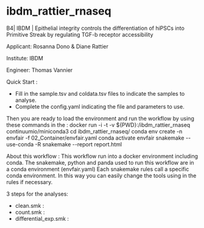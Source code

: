 # ibdm_rattier_rnaseq
B4| IBDM | Epithelial integrity controls the differentiation of hiPSCs into Primitive Streak by regulating TGF-b receptor accessibility

Applicant: Rosanna Dono & Diane Rattier

Institute: IBDM

Engineer: Thomas Vannier

Quick Start :
- Fill in the sample.tsv and coldata.tsv files to indicate the samples to analyse.
- Complete the config.yaml indicating the file and parameters to use.

Then you are ready to load the environment and run the workflow by using these commands in the  :
docker run -i -t -v ${PWD}:/ibdm_rattier_rnaseq continuumio/miniconda3
cd ibdm_rattier_rnaseq/
conda env create -n envfair -f 02_Container/envfair.yaml
conda activate envfair
snakemake --use-conda -R
snakemake --report report.html


About this workflow :
This workflow run into a docker environment including conda.
The snakemake, python and panda used to run this workflow are in a conda environment (envfair.yaml)
Each snakemake rules call a specific conda environment. In this way you can easily change the tools using in the rules if necessary. 

3 steps for the analyses:
- clean.smk : 
- count.smk :
- differential_exp.smk :